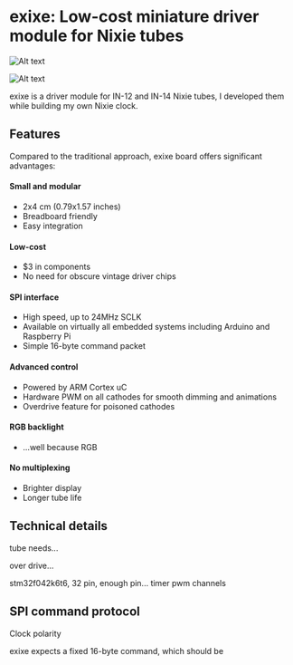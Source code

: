 # exixe: Low-cost miniature driver module for Nixie tubes

![Alt text](https://i.imgur.com/JjhNDUQ.jpg)

![Alt text](https://i.imgur.com/I1maqhw.jpg)

exixe is a driver module for IN-12 and IN-14 Nixie tubes, I developed them while building my own Nixie clock. 

## Features

Compared to the traditional approach, exixe board offers significant advantages:

#### Small and modular
* 2x4 cm (0.79x1.57 inches)
* Breadboard friendly
* Easy integration

#### Low-cost
* $3 in components
* No need for obscure vintage driver chips

#### SPI interface
* High speed, up to 24MHz SCLK
* Available on virtually all embedded systems including Arduino and Raspberry Pi
* Simple 16-byte command packet

#### Advanced control
* Powered by ARM Cortex uC
* Hardware PWM on all cathodes for smooth dimming and animations
* Overdrive feature for poisoned cathodes

#### RGB backlight
* ...well because RGB

#### No multiplexing
* Brighter display
* Longer tube life


## Technical details

tube needs...

over drive...


stm32f042k6t6, 32 pin, enough pin... timer pwm channels

## SPI command protocol

Clock polarity

exixe expects a fixed 16-byte command, which should be